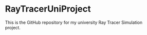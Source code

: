 # RayTracerUniProject
This is the GitHub repository for my university Ray Tracer Simulation project.
